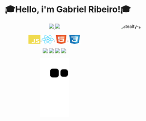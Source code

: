 <h1 align="center">🎓Hello, i'm Gabriel Ribeiro!🎓</h1>

<div align="center">
  <a href="https://github.com/Stealty">
  <img width="500em" src="https://github-readme-stats.vercel.app/api?username=Stealty&show_icons=true&theme=dracula&include_all_commits=true&count_private=true"/>
    <img align="right" alt="Stealty-pic" height="500em" style="border-radius:50px;" src="https://i.giphy.com/media/3oplbXjIZ5bXcpE1TG/giphy.webp"/>
  <img width="500em" src="https://github-readme-stats.vercel.app/api/top-langs/?username=Stealty&layout=compact&langs_count=7&theme=dracula"/>
</div>

<div align="center" style="display: inline_block"><br>
  <img align="center" alt="Stealty-Js" height="30" width="40" src="https://raw.githubusercontent.com/devicons/devicon/master/icons/javascript/javascript-plain.svg">
  <img align="center" alt="Stealty-React" height="30" width="40" src="https://raw.githubusercontent.com/devicons/devicon/master/icons/react/react-original.svg">
  <img align="center" alt="Stealty-HTML" height="30" width="40" src="https://raw.githubusercontent.com/devicons/devicon/master/icons/html5/html5-original.svg">
  <img align="center" alt="Stealty-CSS" height="30" width="40" src="https://raw.githubusercontent.com/devicons/devicon/master/icons/css3/css3-original.svg">
</div>
  <p>
<div align="center"> 
 <a href="https://discord.gg/Bieel#9187" target="_blank"><img src="https://img.shields.io/badge/Discord-7289DA?style=for-the-badge&logo=discord&logoColor=white" target="_blank"></a> 
  <a href = "mailto:biellbigama@gmail.com"><img src="https://img.shields.io/badge/-Gmail-%23333?style=for-the-badge&logo=gmail&logoColor=white" target="_blank"></a>
  <a href="https://instagram.com/ribeiro_b3l" target="_blank"><img src="https://img.shields.io/badge/-Instagram-%23E4405F?style=for-the-badge&logo=instagram&logoColor=white" target="_blank"></a>
  <a href="https://www.linkedin.com/in/gabriel-ribeiro-98b3a1163/" target="_blank"><img src="https://img.shields.io/badge/-LinkedIn-%230077B5?style=for-the-badge&logo=linkedin&logoColor=white" target="_blank"></a> 
 
  ![Snake animation](https://github.com/rafaballerini/rafaballerini/blob/output/github-contribution-grid-snake.svg)
 
</div>              

